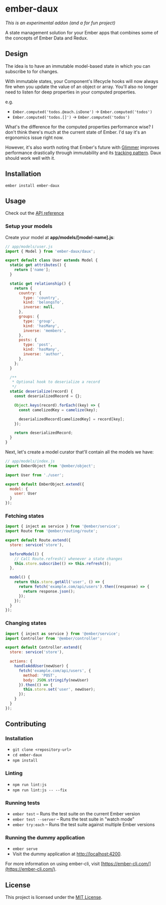 ember-daux
==============================================================================

*This is an experimental addon (and a for fun project)*

A state management solution for your Ember apps that combines some of the concepts of Ember Data and Redux.

Design
------------------------------------------------------------------------------

The idea is to have an immutable model-based state in which you can subscribe to for changes.

With immutable states, your Component's lifecycle hooks will now always fire when you update the value of an object or array. You'll also no longer need to listen for deep properties in your computed properties.

e.g.

- `Ember.computed('todos.@each.isDone')` -> `Ember.computed('todos')`
- `Ember.computed('todos.[]')` -> `Ember.computed('todos')`

What's the difference for the computed properties performance wise? I don't think there's much at the current state of Ember. I'd say it's an ergonomics issue right now.

However, it's also worth noting that Ember's future with [Glimmer](https://glimmerjs.com) improves performance drastically through immutability and its [tracking pattern](https://glimmerjs.com/guides/tracked-properties). Daux should work well with it.

Installation
------------------------------------------------------------------------------

```
ember install ember-daux
```

Usage
------------------------------------------------------------------------------

Check out the [API reference](API.md)

### Setup your models

Create your model at **app/models/[model-name].js**:

```javascript
// app/models/user.js
import { Model } from 'ember-daux/daux';

export default class User extends Model {
  static get attributes() {
    return ['name'];
  }

  static get relationship() {
    return {
      country: {
        type: 'country',
        kind: 'belongsTo',
        inverse: null,
      },
      groups: {
        type: 'group',
        kind: 'hasMany',
        inverse: 'members',
      },
      posts: {
        type: 'post',
        kind: 'hasMany',
        inverse: 'author',
      },
    };
  }

  /**
   * Optional hook to deserialize a record
   */
  static deserialize(record) {
    const deserializedRecord = {};

    Object.keys(record).forEach((key) => {
      const camelizedKey = camelize(key);

      deserializedRecord[camelizedKey] = record[key];
    });

    return deserializedRecord;
  }
}
```

Next, let's create a model curator that'll contain all the models we have:

```javascript
// app/models/index.js
import EmberObject from '@ember/object';

import User from './user';

export default EmberObject.extend({
  model: {
    user: User
  }
});
```

### Fetching states

```javascript
import { inject as service } from '@ember/service';
import Route from '@ember/routing/route';

export default Route.extend({
  store: service('store'),

  beforeModel() {
    // Call Route.refresh() whenever a state changes
    this.store.subscribe(() => this.refresh());
  },

  model() {
    return this.store.getAll('user', () => {
      return fetch('example.com/api/users').then((response) => {
        return response.json();
      });
    });
  }
});
```

### Changing states

```javascript
import { inject as service } from '@ember/service';
import Controller from '@ember/controller';

export default Controller.extend({
  store: service('store'),

  actions: {
    handleAddUser(newUser) {
      fetch('example.com/api/users', {
        method: 'POST',
        body: JSON.stringify(newUser)
      }).then(() => {
        this.store.set('user', newUser);
      });
    }
  }
});
```

Contributing
------------------------------------------------------------------------------

### Installation

* `git clone <repository-url>`
* `cd ember-daux`
* `npm install`

### Linting

* `npm run lint:js`
* `npm run lint:js -- --fix`

### Running tests

* `ember test` – Runs the test suite on the current Ember version
* `ember test --server` – Runs the test suite in "watch mode"
* `ember try:each` – Runs the test suite against multiple Ember versions

### Running the dummy application

* `ember serve`
* Visit the dummy application at [http://localhost:4200](http://localhost:4200).

For more information on using ember-cli, visit [https://ember-cli.com/](https://ember-cli.com/).

License
------------------------------------------------------------------------------

This project is licensed under the [MIT License](LICENSE.md).
